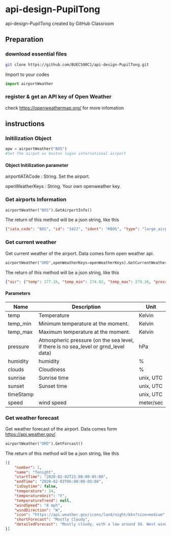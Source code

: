 # api-design-PupilTong
api-design-PupilTong created by GitHub Classroom

## Preparation
### download essential files
```bash
git clone https://github.com/BUEC500C1/api-design-PupilTong.git
```
Import to your codes
```python
import airportWeather
```
### register & get an API key of Open Weather
check https://openweathermap.org/ for more infomation

## instructions
### Initilization Object
```python
apw = airportWeather("BOS")
#Set the airpot as boston logan international airport
```

#### Object Initilization parameter

airportIATACode : String. Set the airport.

openWeatherKeys : String. Your own openweather key.
### Get airports Information
```python
airportWeather("BOS").GetAirportInfo()
```
The return of this method will be a json string, like this
```json
{"iata_code": "BOS", "id": "3422", "ident": "KBOS", "type": "large_airport", "name": "General Edward Lawrence Logan International Airport", "locate": {"latitude_deg": "42.36429977", "longitude_deg": "-71.00520325", "elevation_ft": "20", "continent": "NA", "iso_country": "US", "iso_region": "US-MA", "municipality": "Boston"}, "scheduled_service": "yes", "gps_code": "KBOS", "local_code": "BOS", "internet_info": {"home_link": "http://www.massport.com/logan/", "wikipedia_link": "https://en.wikipedia.org/wiki/Logan_International_Airport", "keywords": ["General", "Edward", "Lawrence", "Logan", "International", "Airport"]}}
```
### Get current weather
Get current weather of the airport. Data comes form open weather api.
```python
airportWeather("ORD",openWeatherKeys=openWeatherKeys).GetCurrentWeather()
```
The return of this method will be a json string, like this
```json
{"air": {"temp": 277.16, "temp_min": 274.82, "temp_max": 279.26, "pressure": 1006, "humidity": 93}, "clouds": 1, "weather": {"id": 800, "main": "Clear", "description": "clear sky", "icon": "01n"}, "wind": {"speed": 1.5, "deg": 260}, "sun": {"sunrise": 1580648629, "sunset": 1580684797}, "timeStamp": 1580697870}
```
#### Parameters
| Name  | Description | Unit |
| ------------- | ------------- | ------------- |
| temp  | Temperature  | Kelvin  |
| temp_min  | Minimum temperature at the moment.  | Kelvin  |
| temp_max  | Maximum temperature at the moment.  | Kelvin  |
| pressure  | Atmospheric pressure (on the sea level, if there is no sea_level or grnd_level data)  | hPa  |
| humidity  | humidity  | %  |
| clouds  | Cloudiness  | %  |
| sunrise  |  Sunrise time | unix, UTC  |
| sunset  | Sunset time  | unix, UTC  |
| timeStamp  |  | unix, UTC  |
| speed  | wind speed | meter/sec |

### Get weather forecast
Get weather forecast of the airport. Data comes form https://api.weather.gov/.
```python
airportWeather("ORD").GetForcast()
```
The return of this method will be a json string, like this
```json
[{
	"number": 1,
	"name": "Tonight",
	"startTime": "2020-02-02T21:00:00-05:00",
	"endTime": "2020-02-03T06:00:00-05:00",
	"isDaytime": false,
	"temperature": 34,
	"temperatureUnit": "F",
	"temperatureTrend": null,
	"windSpeed": "8 mph",
	"windDirection": "W",
	"icon": "https://api.weather.gov/icons/land/night/bkn?size=medium",
	"shortForecast": "Mostly Cloudy",
	"detailedForecast": "Mostly cloudy, with a low around 34. West wind around 8 mph."
}]
```
